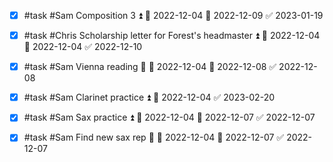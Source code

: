 - [x] #task #Sam Composition 3 ⏫ 🛫 2022-12-04 📅 2022-12-09 ✅ 2023-01-19
- [x] #task #Chris Scholarship letter for Forest's headmaster ⏫ 🛫 2022-12-04 📅 2022-12-04 ✅ 2022-12-10
- [x] #task #Sam Vienna reading 🔼 🛫 2022-12-04 📅 2022-12-08 ✅ 2022-12-08
- [x] #task #Sam Clarinet practice ⏫ 🛫 2022-12-04 ✅ 2023-02-20
- [x] #task #Sam Sax practice ⏫ 🛫 2022-12-04 📅 2022-12-07 ✅ 2022-12-07
- [x] #task #Sam Find new sax rep 🔼 🛫 2022-12-04 📅 2022-12-07 ✅ 2022-12-07

